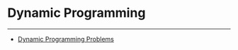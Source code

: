 # Dynamic Programming

---

* [Dynamic Programming Problems](https://medium.com/educative/5-dynamic-programming-problems-and-solutions-for-your-next-coding-interview-ad938bce2351)